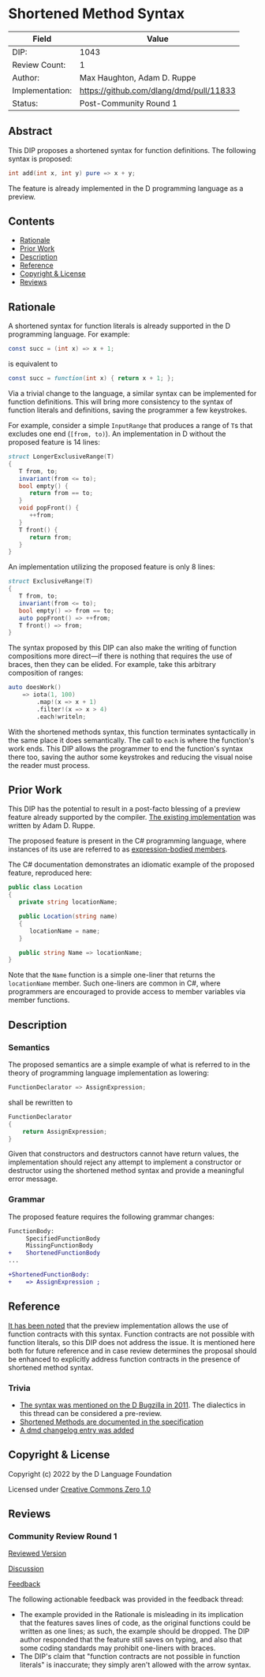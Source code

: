 # Shortened Method Syntax

| Field           | Value                                                          |
|-----------------|----------------------------------------------------------------|
| DIP:            | 1043                                                           |
| Review Count:   | 1                                                              |
| Author:         | Max Haughton, Adam D. Ruppe                                    |
| Implementation: | https://github.com/dlang/dmd/pull/11833                        |
| Status:         | Post-Community Round 1                                         |

## Abstract

This DIP proposes a shortened syntax for function definitions.
The following syntax is proposed:

```D
int add(int x, int y) pure => x + y;
```

The feature is already implemented in the D programming language as a preview.

## Contents
* [Rationale](#rationale)
* [Prior Work](#prior-work)
* [Description](#description)
* [Reference](#reference)
* [Copyright & License](#copyright--license)
* [Reviews](#reviews)

## Rationale
A shortened syntax for function literals is already supported in the D programming language. For example:

```D
const succ = (int x) => x + 1;
```

is equivalent to

```D
const succ = function(int x) { return x + 1; };
```

Via a trivial change to the language, a similar syntax can be implemented for function definitions.
This will bring more consistency to the syntax of function literals and definitions, saving the programmer a few keystrokes.

For example, consider a simple `InputRange` that produces a range of `T`s that excludes one end (`[from, to)`).
An implementation in D without the proposed feature is 14 lines:

```d
struct LongerExclusiveRange(T)
{
   T from, to;
   invariant(from <= to);
   bool empty() {
      return from == to;
   }
   void popFront() {
      ++from;
   }
   T front() {
      return from;
   }
}
```

An implementation utilizing the proposed feature is only 8 lines:

```d
struct ExclusiveRange(T)
{
   T from, to;
   invariant(from <= to);
   bool empty() => from == to;
   auto popFront() => ++from;
   T front() => from;
}
```

The syntax proposed by this DIP can also make the writing of function compositions more direct&mdash;if there is nothing that
requires the use of braces, then they can be elided. For example, take this arbitrary composition of ranges:

```d
auto doesWork()
    => iota(1, 100)
        .map!(x => x + 1)
        .filter!(x => x > 4)
        .each!writeln;
```

With the shortened methods syntax, this function terminates syntactically in the same place it does semantically.
The call to `each` is where the function's work ends. This DIP allows the programmer to end the function's syntax there too,
saving the author some keystrokes and reducing the visual noise the reader must process.

## Prior Work
This DIP has the potential to result in a post-facto blessing of
a preview feature already supported by the compiler. [The existing implementation](https://github.com/dlang/dmd/pull/11833)
was written by Adam D. Ruppe.

The proposed feature is present in the C# programming language, where instances of its use are referred to as
[expression-bodied members](https://docs.microsoft.com/en-us/dotnet/csharp/programming-guide/statements-expressions-operators/expression-bodied-members).

The C# documentation demonstrates an idiomatic example of the proposed feature, reproduced here:

```c#
public class Location
{
   private string locationName;

   public Location(string name)
   {
      locationName = name;
   }

   public string Name => locationName;
}
```

Note that the `Name` function is a simple one-liner that returns the `locationName` member. Such one-liners are common in C#,
where programmers are encouraged to provide access to member variables via member functions.

## Description
### Semantics
The proposed semantics are a simple example of what is referred to in the theory of programming language implementation as lowering:

```d
FunctionDeclarator => AssignExpression;
```

shall be rewritten to

```d
FunctionDeclarator
{
    return AssignExpression;
}
```

Given that constructors and destructors cannot have return values, the implementation should reject any attempt to implement
a constructor or destructor using the shortened method syntax and provide a meaningful error message.

### Grammar
The proposed feature requires the following grammar changes:
```diff
FunctionBody:
     SpecifiedFunctionBody
     MissingFunctionBody
+    ShortenedFunctionBody
...

+ShortenedFunctionBody:
+    => AssignExpression ;
```


## Reference
[It has been noted](https://github.com/dlang/dlang.org/pull/3059) that the preview implementation allows the use of
function contracts with this syntax. Function contracts are not possible with function literals, so this DIP does not address
the issue. It is mentioned here both for future reference and in case review determines the proposal should be enhanced to
explicitly address function contracts in the presence of shortened method syntax.

### Trivia

* [The syntax was mentioned on the D Bugzilla in 2011](https://issues.dlang.org/show_bug.cgi?id=7176). The dialectics in this thread
  can be considered a pre-review.
* [Shortened Methods are documented in the specification](https://github.com/dlang/dlang.org/pull/2956)
* [A dmd changelog entry was added](https://github.com/dlang/dmd/pull/12241)

## Copyright & License
Copyright (c) 2022 by the D Language Foundation

Licensed under [Creative Commons Zero 1.0](https://creativecommons.org/publicdomain/zero/1.0/legalcode.txt)

## Reviews

### Community Review Round 1
[Reviewed Version](https://github.com/dlang/DIPs/blob/2e6d428f42b879c0220ae6adb675164e3ce3803c/DIPs/DIP1042.md)

[Discussion](https://forum.dlang.org/post/jrigjbciylxzwubuopez@forum.dlang.org)

[Feedback](https://forum.dlang.org/post/picueoqamrouueyntjmk@forum.dlang.org)

The following actionable feedback was provided in the feedback thread:

* The example provided in the Rationale is misleading in its implication that the features saves lines of code, as the original functions could be written as one lines; as such, the example should be dropped. The DIP author responded that the feature still saves on typing, and also that some coding standards may prohibit one-liners with braces.
* The DIP's claim that "function contracts are not possible in function literals" is inaccurate; they simply aren't allowed with the arrow syntax. 

